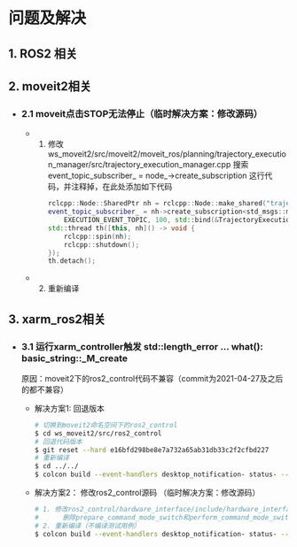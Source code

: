 # 问题及解决

## 1. ROS2 相关

## 2. moveit2相关
- ### 2.1 moveit点击STOP无法停止（临时解决方案：修改源码）
    - 1. 修改ws_moveit2/src/moveit2/moveit_ros/planning/trajectory_execution_manager/src/trajectory_execution_manager.cpp
    搜索 event_topic_subscriber_ = node_->create_subscription 这行代码，并注释掉，在此处添加如下代码
            ```c++
            rclcpp::Node::SharedPtr nh = rclcpp::Node::make_shared("trajectory_event");
            event_topic_subscriber_ = nh->create_subscription<std_msgs::msg::String>(
                EXECUTION_EVENT_TOPIC, 100, std::bind(&TrajectoryExecutionManager::receiveEvent, this, std::placeholders::_1));
            std::thread th([this, nh]() -> void {
                rclcpp::spin(nh);
                rclcpp::shutdown();
            });
            th.detach();
            ```
    - 2. 重新编译


## 3. xarm_ros2相关
- ### 3.1 运行xarm_controller触发 std::length_error ... what(): basic_string::_M_create
    原因：moveit2下的ros2_control代码不兼容（commit为2021-04-27及之后的都不兼容）
    - 解决方案1: 回退版本
        ```bash
        # 切换到moveit2命名空间下的ros2_control
        $ cd ws_moveit2/src/ros2_control 
        # 回退代码版本
        $ git reset --hard e16bfd298be8e7a732a65ab31db33c2f2cfbd227
        # 重新编译
        $ cd ../../
        $ colcon build --event-handlers desktop_notification- status- --cmake-args -DCMAKE_BUILD_TYPE=Release
        ```
    - 解决方案2： 修改ros2_control源码 （临时解决方案：修改源码）

        ```bash
        # 1. 修改ros2_control/hardware_interface/include/hardware_interface/system_interface.hpp
        #      删除prepare_command_mode_switch和perform_command_mode_switch前面的virtual关键字
        # 2. 重新编译（不编译测试用例）
        $ colcon build --event-handlers desktop_notification- status- --cmake-args -DCMAKE_BUILD_TYPE=Release -DBUILD_TESTING=false
            
        ```

